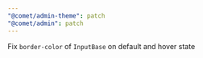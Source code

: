 ```yaml
---
"@comet/admin-theme": patch
"@comet/admin": patch
---
```


Fix `border-color` of `InputBase` on default and hover state
